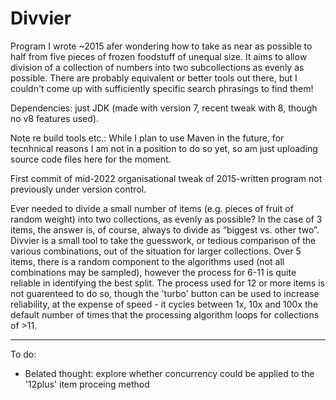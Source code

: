 # Divvier

Program I wrote ~2015 afer wondering how to take as near as possible to half from five pieces of frozen foodstuff of unequal size. It aims to allow division of a collection of numbers into two subcollections as evenly as possible. There are probably equivalent or better tools out there, but I couldn't come up with sufficiently specific search phrasings to find them!

Dependencies: just JDK (made with version 7, recent tweak with 8, though no v8 features used).

Note re build tools etc.: While I plan to use Maven in the future, for tecnhnical reasons I am not in a position to do so yet, so am just uploading source code files here for the moment.

First commit of mid-2022 organisational tweak of 2015-written program not previously under version control.

Ever needed to divide a small number of items (e.g. pieces of fruit of random weight) into two collections, as evenly as possible? In the case of 3 items, the answer is, of course, always to divide as “biggest vs. other two”. Divvier is a small tool to take the guesswork, or tedious comparison of the various combinations, out of the situation for larger collections. Over 5 items, there is a random component to the algorithms used (not all combinations may be sampled), however the process for 6-11 is quite reliable in identifying the best split. The process used for 12 or more items is not guarenteed to do so, though the 'turbo' button can be used to increase  reliability, at the expense of speed - it cycles between 1x, 10x and 100x the default number of times that the processing algorithm loops for collections of >11. 

---------------

To do:

- Belated thought: explore whether concurrency could be applied to the '12plus' item proceing method